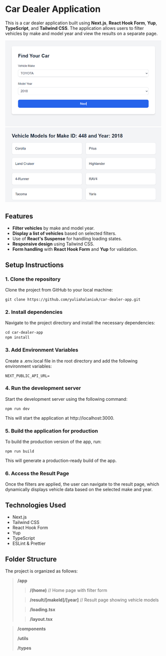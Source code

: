 
# Car Dealer Application

This is a car dealer application built using **Next.js**, **React Hook Form**, **Yup**, **TypeScript**, and **Tailwind CSS**. The application allows users to filter vehicles by make and model year and view the results on a separate page.

![Car Dealer](./public/images/home.png)
![Car Dealer](./public/images/model.png)
## Features

- **Filter vehicles** by make and model year.
- **Display a list of vehicles** based on selected filters.
- Use of **React's Suspense** for handling loading states.
- **Responsive design** using Tailwind CSS.
- **Form handling** with **React Hook Form** and **Yup** for validation.

## Setup Instructions

### 1. Clone the repository
Clone the project from GitHub to your local machine:

```
git clone https://github.com/yuliahalaniuk/car-dealer-app.git
```

### 2. Install dependencies

Navigate to the project directory and install the necessary dependencies:

```
cd car-dealer-app
npm install
```

### 3. Add Environment Variables
Create a .env.local file in the root directory and add the following environment variables:

```
NEXT_PUBLIC_API_URL=
```

### 4. Run the development server
Start the development server using the following command:

```
npm run dev
```
This will start the application at http://localhost:3000.

### 5. Build the application for production
To build the production version of the app, run:

```
npm run build
```
This will generate a production-ready build of the app.

### 6. Access the Result Page
Once the filters are applied, the user can navigate to the result page, which dynamically displays vehicle data based on the selected make and year.

## Technologies Used
 - Next.js
 - Tailwind CSS
 - React Hook Form
 - Yup
 - TypeScript
 - ESLint & Prettier

 ## Folder Structure
The project is organized as follows:

>  **/app**
  >> **/(home)**    // Home page with filter form
  >
  >> **/result/[makeId]/[year]**   // Result page showing vehicle models
  >
  >> **/loading.tsx** 
  >
  >> **/layout.tsx** 
  
>  **/components** 
>
>  **/utils**
>
>  **/types**
  